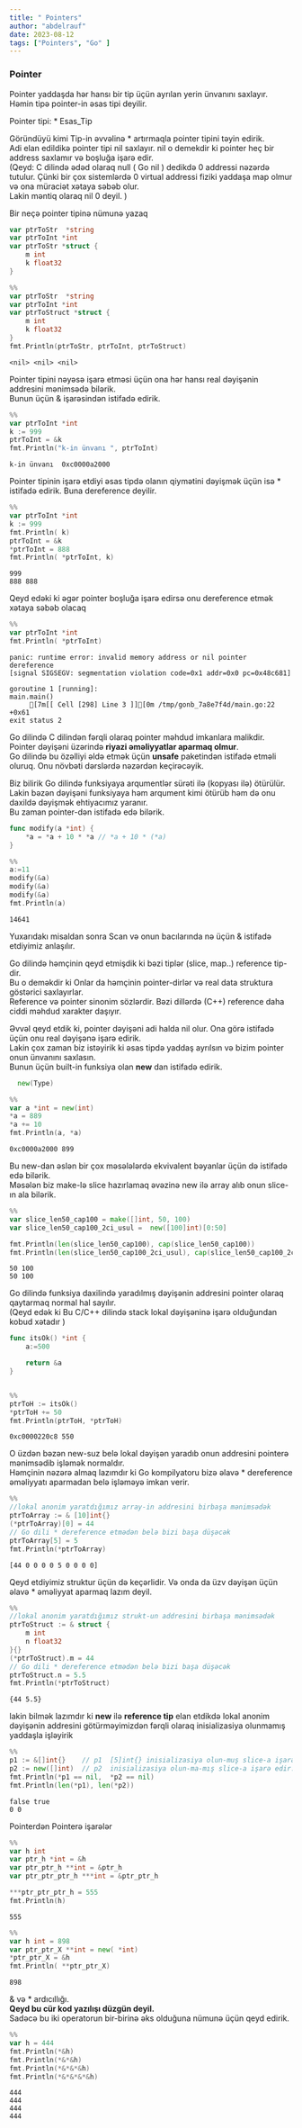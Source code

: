 ```yaml
---
title: " Pointers"
author: "abdelrauf"
date: 2023-08-12
tags: ["Pointers", "Go" ]
---
```


### Pointer

Pointer yaddaşda hər hansı bir tip üçün ayrılan yerin ünvanını saxlayır. Həmin tipə pointer-in əsas tipi deyilir.   

Pointer tipi:  * Esas_Tip   

Göründüyü kimi Tip-in əvvəlinə * artırmaqla pointer tipini təyin edirik.   
Adi elan edildikə pointer tipi nil saxlayır. nil o demekdir ki pointer heç bir address saxlamır və boşluğa işarə edir.   
(Qeyd: C dilində ədəd olaraq null ( Go nil ) dedikdə 0 addressi nəzərdə tutulur. Çünki bir çox sistemlərdə 0 virtual addressi fiziki yaddaşa map olmur və ona müraciət xətaya səbəb olur.   
 Lakin məntiq olaraq nil 0 deyil. )   




Bir neçə pointer tipinə  nümunə yazaq   
```Go
var ptrToStr  *string
var ptrToInt *int
var ptrToStr *struct {
    m int
    k float32
}


```


```go
%%
var ptrToStr  *string
var ptrToInt *int
var ptrToStruct *struct {
    m int
    k float32
}
fmt.Println(ptrToStr, ptrToInt, ptrToStruct)

```

    <nil> <nil> <nil>


Pointer tipini nəyəsə işarə etməsi üçün ona hər hansı real dəyişənin addresini mənimsədə bilərik.   
Bunun üçün & işarəsindən istifadə edirik.  


```go
%%
var ptrToInt *int
k := 999
ptrToInt = &k
fmt.Println("k-in ünvanı ", ptrToInt)
```

    k-in ünvanı  0xc0000a2000


Pointer tipinin işarə etdiyi əsas tipdə olanın qiymətini dəyişmək üçün isə * istifadə edirik. Buna dereference deyilir. 



```go
%%
var ptrToInt *int
k := 999
fmt.Println( k)
ptrToInt = &k
*ptrToInt = 888
fmt.Println( *ptrToInt, k)
```

    999
    888 888


Qeyd edəki ki əgər pointer boşluğa işarə edirsə onu dereference etmək xətaya səbəb olacaq 


```go
%%
var ptrToInt *int 
fmt.Println( *ptrToInt) 
```

    panic: runtime error: invalid memory address or nil pointer dereference
    [signal SIGSEGV: segmentation violation code=0x1 addr=0x0 pc=0x48c681]
    
    goroutine 1 [running]:
    main.main()
    	 [7m[[ Cell [298] Line 3 ]][0m /tmp/gonb_7a8e7f4d/main.go:22 +0x61
    exit status 2


Go dilində C dilindən fərqli olaraq pointer məhdud imkanlara malikdir. Pointer dəyişəni üzərində **riyazi əməliyyatlar aparmaq olmur**.  
Go dilində bu özəlliyi əldə etmək üçün **unsafe** paketindən istifadə etməli oluruq. Onu növbəti dərslərdə nəzərdən keçirəcəyik.  

Biz bilirik Go dilində funksiyaya arqumentlər sürəti ilə (kopyası ilə) ötürülür.   
Lakin bəzən dəyişəni funksiyaya həm arqument kimi ötürüb həm də onu daxildə dəyişmək ehtiyacımız yaranır.  
Bu zaman pointer-dən istifadə edə bilərik.  


```go
func modify(a *int) {
	*a = *a + 10 * *a // *a + 10 * (*a) 
}

%%
a:=11
modify(&a)
modify(&a)
modify(&a)
fmt.Println(a)
```

    14641


Yuxarıdakı misaldan sonra Scan və onun bacılarında nə üçün & istifadə etdiyimiz anlaşılır.  

Go dilində həmçinin qeyd etmişdik ki bəzi tiplər (slice, map..) reference tip-dir.   
Bu o deməkdir ki Onlar da həmçinin pointer-dirlər və real data struktura göstərici saxlayırlar.   
Reference və pointer sinonim sözlərdir. Bəzi dillərdə (C++) reference daha ciddi məhdud xarakter daşıyır. 

Əvvəl qeyd etdik ki, pointer dəyişəni adi  halda nil olur. Ona görə istifadə üçün onu real dəyişənə işarə edirik.   
Lakin çox zaman biz istəyirik ki əsas tipdə   yaddaş ayrılsın və bizim pointer onun ünvanını saxlasın.   
Bunun üçün built-in funksiya olan **new** dan istifadə edirik.  
```Go
  new(Type)
```


```go
%%
var a *int = new(int)
*a = 889
*a += 10
fmt.Println(a, *a)
```

    0xc0000a2000 899


Bu new-dan əslən bir çox məsələlərdə ekvivalent bəyanlar üçün də istifadə edə bilərik.  
Məsələn biz make-lə slice hazırlamaq əvəzinə new ilə array alıb onun slice-ın ala bilərik. 



```go
%%
var slice_len50_cap100 = make([]int, 50, 100)
var slice_len50_cap100_2ci_usul =  new([100]int)[0:50]

fmt.Println(len(slice_len50_cap100), cap(slice_len50_cap100))
fmt.Println(len(slice_len50_cap100_2ci_usul), cap(slice_len50_cap100_2ci_usul))
```

    50 100
    50 100


Go dilində funksiya daxilində yaradılmış dəyişənin addresini pointer olaraq qaytarmaq normal hal sayılır.  
(Qeyd edək ki Bu C/C++ dilində stack lokal dəyişəninə işarə olduğundan kobud xətadır )


```go
func itsOk() *int {
	a:=500

	return &a
}


%%
ptrToH := itsOk()
*ptrToH += 50
fmt.Println(ptrToH, *ptrToH)
```

    0xc0000220c8 550


O üzdən bəzən new-suz belə lokal dəyişən yaradıb onun addresini pointerə mənimsədib işləmək normaldır.   
Həmçinin nəzərə almaq lazımdır ki Go kompilyatoru bizə əlavə * dereference əməliyyatı aparmadan belə işləməyə imkan verir.  


```go
%%
//lokal anonim yaratdığımız array-in addresini birbaşa mənimsədək
ptrToArray := & [10]int{}
(*ptrToArray)[0] = 44
// Go dili * dereference etmədən belə bizi başa düşəcək
ptrToArray[5] = 5
fmt.Println(*ptrToArray)


```

    [44 0 0 0 0 5 0 0 0 0]


Qeyd etdiyimiz struktur üçün də keçərlidir. Və onda da üzv dəyişən üçün əlavə * əməliyyat aparmaq lazım deyil.  



```go
%%
//lokal anonim yaratdığımız strukt-un addresini birbaşa mənimsədək
ptrToStruct := & struct {
    m int
    n float32
}{}
(*ptrToStruct).m = 44
// Go dili * dereference etmədən belə bizi başa düşəcək
ptrToStruct.n = 5.5
fmt.Println(*ptrToStruct)
```

    {44 5.5}


lakin bilmək lazımdır ki **new** ilə **reference tip** elan etdikdə lokal anonim dəyişənin addresini götürməyimizdən fərqli olaraq inisializasiya olunmamış yaddaşla işləyirik


```go
%%
p1 := &[]int{}    // p1  [5]int{} inisializasiya olun-muş slice-a işarə edir.
p2 := new([]int)  // p2  inisializasiya olun-ma-mış slice-a işarə edir. nil olur.
fmt.Println(*p1 == nil,  *p2 == nil)
fmt.Println(len(*p1), len(*p2))

```

    false true
    0 0


Pointerdən Pointerə işarələr


```go
%%
var h int
var ptr_h *int = &h
var ptr_ptr_h **int = &ptr_h
var ptr_ptr_ptr_h ***int = &ptr_ptr_h

***ptr_ptr_ptr_h = 555
fmt.Println(h)

```

    555



```go
%% 
var h int = 898
var ptr_ptr_X **int = new( *int)
*ptr_ptr_X = &h
fmt.Println( **ptr_ptr_X)

```

    898


& və * ardıcıllığı.  
**Qeyd bu cür kod yazılışı düzgün deyil.**     
Sadəcə bu iki operatorun bir-birinə əks olduğuna nümunə üçün qeyd edirik.   


```go
%%
var h = 444
fmt.Println(*&h)
fmt.Println(*&*&h)
fmt.Println(*&*&*&h)
fmt.Println(*&*&*&*&h)
```

    444
    444
    444
    444

